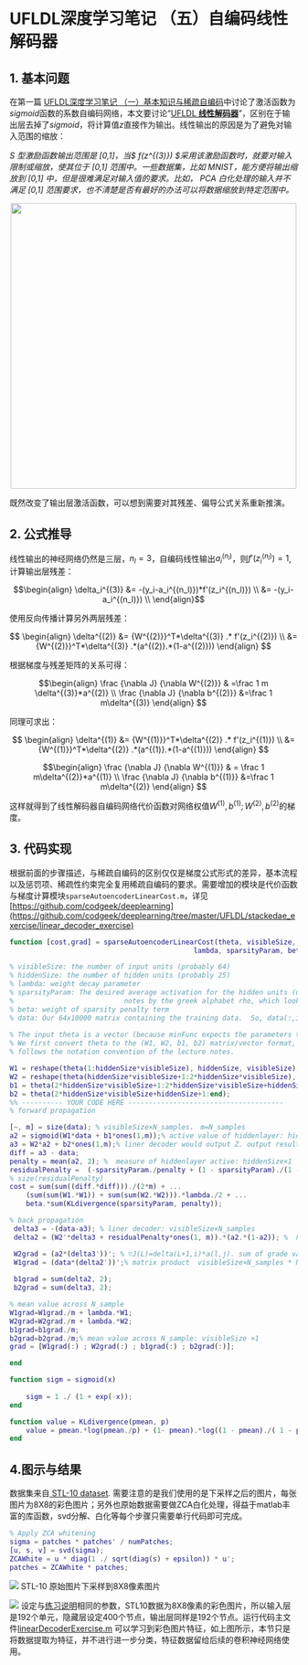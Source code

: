 # UFLDL深度学习笔记 （五）自编码线性解码器


## 1. 基本问题

在第一篇 [UFLDL深度学习笔记 （一）基本知识与稀疏自编码](http://www.cnblogs.com/Deep-Learning/p/6978115.html)中讨论了激活函数为$sigmoid$函数的系数自编码网络，本文要讨论“[UFLDL **线性解码器**](http://deeplearning.stanford.edu/wiki/index.php/%E7%BA%BF%E6%80%A7%E8%A7%A3%E7%A0%81%E5%99%A8)”，区别在于输出层去掉了$sigmoid$，将计算值$z$直接作为输出。线性输出的原因是为了避免对输入范围的缩放：

*S 型激励函数输出范围是 [0,1]，当$ f(z^{(3)}) $采用该激励函数时，就要对输入限制或缩放，使其位于 [0,1] 范围中。一些数据集，比如 MNIST，能方便将输出缩放到 [0,1] 中，但是很难满足对输入值的要求。比如， PCA 白化处理的输入并不满足 [0,1] 范围要求，也不清楚是否有最好的办法可以将数据缩放到特定范围中。*

<center><img src="http://images2015.cnblogs.com/blog/1174358/201707/1174358-20170702161633336-1152347997.png" width="500"  /></center>

既然改变了输出层激活函数，可以想到需要对其残差、偏导公式关系重新推演。

## 2. 公式推导

线性输出的神经网络仍然是三层，$n_l=3$，自编码线性输出$a_i^{(n_l)}$，则$f'(z_i^{(n_l)})=1$,计算输出层残差：

$$\begin{align}        \delta_i^{(3)}  &= -(y_i-a_i^{(n_l)})*f'(z_i^{(n_l)}) \\  &= -(y_i-a_i^{(n_l)})  \\         \end{align}$$

使用反向传播计算另外两层残差：

$$ \begin{align}        \delta^{(2)}  &= {W^{(2)}}^T*\delta^{(3)} .* f'(z_i^{(2)}) \\                 &= {W^{(2)}}^T*\delta^{(3)} .*(a^{(2)}.*(1-a^{(2)}))  \end{align} $$

根据梯度与残差矩阵的关系可得：

$$\begin{align}         \frac {\nabla J} {\nabla W^{(2)}}  & =\frac 1 m \delta^{(3)}*a^{(2)}  \\    \frac {\nabla J} {\nabla b^{(2)}}     &=\frac 1 m\delta^{(3)}          \end{align}   $$ 



同理可求出：

$$ \begin{align}        \delta^{(1)}  &= {W^{(1)}}^T*\delta^{(2)} .* f'(z_i^{(1)}) \\                 &= {W^{(1)}}^T*\delta^{(2)} .*(a^{(1)}.*(1-a^{(1)}))  \end{align} $$

$$\begin{align}         \frac {\nabla J} {\nabla W^{(1)}}  & = \frac 1 m\delta^{(2)}*a^{(1)}  \\    \frac {\nabla J} {\nabla b^{(1)}}     &=\frac 1 m\delta^{(2)}          \end{align}   $$ 

这样就得到了线性解码器自编码网络代价函数对网络权值$W^{(1)}, b^{(1)}; W^{(2)}, b^{(2)}$的梯度。



## 3. 代码实现

根据前面的步骤描述，与稀疏自编码的区别仅仅是梯度公式形式的差异，基本流程以及惩罚项、稀疏性约束完全复用稀疏自编码的要求。需要增加的模块是代价函数与梯度计算模块`sparseAutoencoderLinearCost.m`，详见[https://github.com/codgeek/deeplearning](https://github.com/codgeek/deeplearning/tree/master/UFLDL/stackedae_exercise/linear_decoder_exercise) 

```matlab
function [cost,grad] = sparseAutoencoderLinearCost(theta, visibleSize, hiddenSize, ...
                                             lambda, sparsityParam, beta, data)

% visibleSize: the number of input units (probably 64) 
% hiddenSize: the number of hidden units (probably 25) 
% lambda: weight decay parameter
% sparsityParam: The desired average activation for the hidden units (denoted in the lecture
%                           notes by the greek alphabet rho, which looks like a lower-case "p").
% beta: weight of sparsity penalty term
% data: Our 64x10000 matrix containing the training data.  So, data(:,i) is the i-th training example. 
  
% The input theta is a vector (because minFunc expects the parameters to be a vector). 
% We first convert theta to the (W1, W2, b1, b2) matrix/vector format, so that this 
% follows the notation convention of the lecture notes. 

W1 = reshape(theta(1:hiddenSize*visibleSize), hiddenSize, visibleSize);
W2 = reshape(theta(hiddenSize*visibleSize+1:2*hiddenSize*visibleSize), visibleSize, hiddenSize);
b1 = theta(2*hiddenSize*visibleSize+1:2*hiddenSize*visibleSize+hiddenSize);
b2 = theta(2*hiddenSize*visibleSize+hiddenSize+1:end);
%% ---------- YOUR CODE HERE --------------------------------------
% forward propagation

[~, m] = size(data); % visibleSize×N_samples， m=N_samples
a2 = sigmoid(W1*data + b1*ones(1,m));% active value of hiddenlayer: hiddenSize×N_samples
a3 = W2*a2 + b2*ones(1,m);% liner decoder would output Z. output result: visibleSize×N_samples
diff = a3 - data;
penalty = mean(a2, 2); %  measure of hiddenlayer active: hiddenSize×1
residualPenalty =  (-sparsityParam./penalty + (1 - sparsityParam)./(1 - penalty)).*beta; % penalty factor in residual error delta2
% size(residualPenalty)
cost = sum(sum((diff.*diff)))./(2*m) + ...
    (sum(sum(W1.*W1)) + sum(sum(W2.*W2))).*lambda./2 + ...
    beta.*sum(KLdivergence(sparsityParam, penalty));

% back propagation
 delta3 = -(data-a3); % liner decoder: visibleSize×N_samples
 delta2 = (W2'*delta3 + residualPenalty*ones(1, m)).*(a2.*(1-a2)); %  hiddenSize×N_samples. !!! => W2'*delta3 not W1'*delta3

 W2grad = (a2*(delta3'))'; % ▽J(L)=delta(L+1,i)*a(l,j). sum of grade value from N_samples is got by matrix product hiddenSize×N_samples * N_samples×visibleSize. so mean value is caculated by "/N_samples"
 W1grad = (data*(delta2'))';% matrix product  visibleSize×N_samples * N_samples×hiddenSize
 
 b1grad = sum(delta2, 2);
 b2grad = sum(delta3, 2);

% mean value across N_sample
W1grad=W1grad./m + lambda.*W1;
W2grad=W2grad./m + lambda.*W2;
b1grad=b1grad./m;
b2grad=b2grad./m;% mean value across N_sample: visibleSize ×1
grad = [W1grad(:) ; W2grad(:) ; b1grad(:) ; b2grad(:)];

end

function sigm = sigmoid(x)
  
    sigm = 1 ./ (1 + exp(-x));
end

function value = KLdivergence(pmean, p)
    value = pmean.*log(pmean./p) + (1- pmean).*log((1 - pmean)./( 1 - p));
end

```

## 4.图示与结果

数据集来自[ STL-10 dataset](http://ufldl.stanford.edu/wiki/resources/stl10_patches_100k.zip). 需要注意的是我们使用的是下采样之后的图片，每张图片为8X8的彩色图片；另外也原始数据需要做ZCA白化处理，得益于matlab丰富的库函数，svd分解、白化等每个步骤只需要单行代码即可完成。

```matlab
% Apply ZCA whitening
sigma = patches * patches' / numPatches;
[u, s, v] = svd(sigma);
ZCAWhite = u * diag(1 ./ sqrt(diag(s) + epsilon)) * u';
patches = ZCAWhite * patches;
```
![](http://images2015.cnblogs.com/blog/1174358/201707/1174358-20170702160615071-374120802.png)
STL-10 原始图片下采样到8X8像素图片


![](http://images2015.cnblogs.com/blog/1174358/201707/1174358-20170702160627868-1012818722.png)
设定与[练习说明](http://deeplearning.stanford.edu/wiki/index.php/Exercise:Learning_color_features_with_Sparse_Autoencoders)相同的参数，STL10数据为8X8像素的彩色图片，所以输入层是192个单元，隐藏层设定400个节点，输出层同样是192个节点。运行代码主文件[linearDecoderExercise.m](https://github.com/codgeek/deeplearning/tree/master/UFLDL/linear_decoder_exercise) 可以学习到彩色图片特征，如上图所示，本节只是将数据提取为特征，并不进行进一步分类，特征数据留给后续的卷积神经网络使用。
